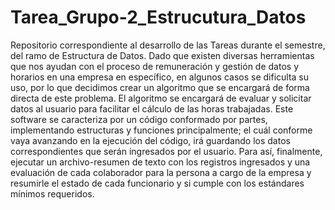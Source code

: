 # Tarea_Grupo-2_Estrucutura_Datos
Repositorio correspondiente al desarrollo de las Tareas durante el semestre, del ramo de Estructura de Datos.
Dado que existen diversas herramientas que nos ayudan con el proceso de remuneración y gestión de datos y horarios en una empresa en específico, en algunos casos se dificulta su uso, por lo que decidimos crear un algoritmo que se encargará de forma directa de este problema. El algoritmo se encargará de evaluar y solicitar datos al usuario para facilitar el cálculo de las horas trabajadas. Este software se caracteriza por un código conformado por partes, implementando estructuras y funciones principalmente; el cuál conforme vaya avanzando en la ejecución del código, irá guardando los datos correspondientes que serán ingresados por el usuario. Para así, finalmente, ejecutar un archivo-resumen de texto con los registros ingresados y una evaluación de cada colaborador para la persona a cargo de la empresa y resumirle el estado de cada funcionario y si cumple con los estándares mínimos requeridos.   
